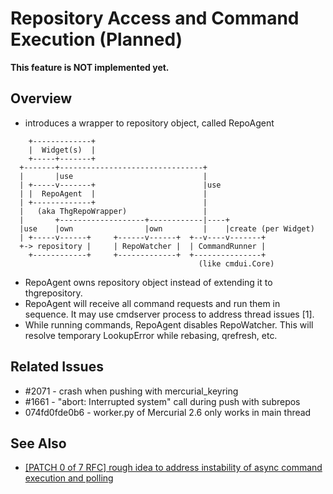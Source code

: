 # Repository Access and Command Execution (Planned)

**This feature is NOT implemented yet.**

## Overview

* introduces a wrapper to repository object, called RepoAgent

~~~~
    +-------------+
    |  Widget(s)  |
    +-----+-------+
  +-------+--------------------------------+
  |       |use                             |
  | +-----v-------+                        |use
  | |  RepoAgent  |                        |
  | +-------------+                        |
  |   (aka ThgRepoWrapper)                 |
  |       +-------------------+------------|----+
  |use    |own                |own         |    |create (per Widget)
  | +-----v------+     +------v------+  +--v----v-------+
  +-> repository |     | RepoWatcher |  | CommandRunner |
    +------------+     +-------------+  +---------------+
                                          (like cmdui.Core)
~~~~

* RepoAgent owns repository object instead of extending it to thgrepository.
* RepoAgent will receive all command requests and run them in sequence.
  It may use cmdserver process to address thread issues [1].
* While running commands, RepoAgent disables RepoWatcher. This will resolve
  temporary LookupError while rebasing, qrefresh, etc.

## Related Issues

* #2071 - crash when pushing with mercurial_keyring
* #1661 - "abort: Interrupted system" call during push with subrepos
* 074fd0fde0b6 - worker.py of Mercurial 2.6 only works in main thread

## See Also

* [[PATCH 0 of 7 RFC] rough idea to address instability of async command execution and polling](https://groups.google.com/d/msg/thg-dev/r2cWqYDg4iQ/JVg12dP1O1AJ)